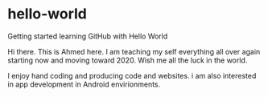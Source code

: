 # hello-world
Getting started learning GitHub with Hello World

Hi there. This is Ahmed here. I am teaching my self everything all over again starting now and moving toward 2020.
Wish me all the luck in the world. 

I enjoy hand coding and producing code and websites.
i am also interested in app development in Android envirionments.
